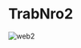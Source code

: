 # TrabNro2


![web2](https://github.com/user-attachments/assets/21180a39-a4a6-42e6-8635-04d76968f1f1)
